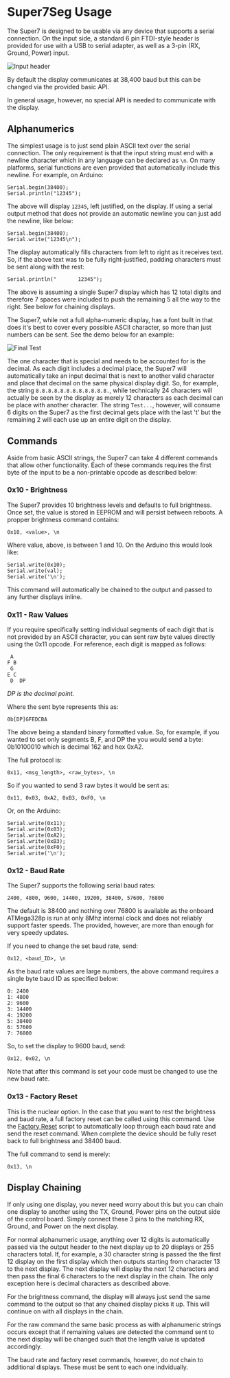 # Super7Seg Usage

The Super7 is designed to be usable via any device that supports a serial connection. On the input side, a standard 6 pin FTDI-style header is provided for use with a USB to serial adapter, as well as a 3-pin (RX, Ground, Power) input.

![Input header](/doc/img/19.JPG)

By default the display communicates at 38,400 baud but this can be changed via the provided basic API.

In general usage, however, no special API is needed to communicate with the display.

## Alphanumerics

The simplest usage is to just send plain ASCII text over the serial connection. The only requirement is that the input string must end with a newline character which in any language can be declared as ```\n```. On many platforms, serial functions are even provided that automatically include this newline. For example, on Arduino:

```
Serial.begin(38400);
Serial.println("12345");
```

The above will display ```12345```, left justified, on the display. If using a serial output method that does not provide an automatic newline you can just add the newline, like below:

```
Serial.begin(38400);
Serial.write("12345\n");
```

The display automatically fills characters from left to right as it receives text. So, if the above text was to be fully right-justified, padding characters must be sent along with the rest:

```
Serial.println("       12345");
```

The above is assuming a single Super7 display which has 12 total digits and therefore 7 spaces were included to push the remaining 5 all the way to the right. See below for chaining displays.

The Super7, while not a full alpha-numeric display, has a font built in that does it's best to cover every possible ASCII character, so more than just numbers can be sent. See the demo below for an example:


![Final Test](/doc/img/Super7Test.gif)

The one character that is special and needs to be accounted for is the decimal. As each digit includes a decimal place, the Super7 will automatically take an input decimal that is next to another valid character and place that decimal on the same physical display digit. So, for example, the string ```8.8.8.8.8.8.8.8.8.8.8.8.```, while technically 24 characters will actually be seen by the display as merely 12 characters as each decimal can be place with another character. The string ```Test...```, however, will consume 6 digits on the Super7 as the first decimal gets place with the last 't' but the remaining 2 will each use up an entire digit on the display.

## Commands

Aside from basic ASCII strings, the Super7 can take 4 different commands that allow other functionality. Each of these commands requires the first byte of the input to be a non-printable opcode as described below:

### 0x10 - Brightness
The Super7 provides 10 brightness levels and defaults to full brightness. Once set, the value is stored in EEPROM and will persist between reboots. A propper brightness command contains:

```
0x10, <value>, \n
```

Where value, above, is between 1 and 10. On the Arduino this would look like:

```
Serial.write(0x10);
Serial.write(val);
Serial.write('\n');
```

This command will automatically be chained to the output and passed to any further displays inline.

### 0x11 - Raw Values
If you require specifically setting individual segments of each digit that is not provided by an ASCII character, you can sent raw byte values directly using the 0x11 opcode. For reference, each digit is mapped as follows:

```
 A
F B
 G
E C
 D  DP
```
*DP is the decimal point.*

Where the sent byte represents this as:
```
0b[DP]GFEDCBA
```

The above being a standard binary formatted value. So, for example, if you wanted to set only segments B, F, and DP the you would send a byte: 0b10100010 which is decimal 162 and hex 0xA2.

The full protocol is:
```
0x11, <msg_length>, <raw_bytes>, \n
```

So if you wanted to send 3 raw bytes it would be sent as:

```
0x11, 0x03, 0xA2, 0xB3, 0xF0, \n
```

Or, on the Arduino:

```
Serial.write(0x11);
Serial.write(0x03);
Serial.write(0xA2);
Serial.write(0xB3);
Serial.write(0xF0);
Serial.write('\n');
```

### 0x12 - Baud Rate

The Super7 supports the following serial baud rates:
```
2400, 4800, 9600, 14400, 19200, 38400, 57600, 76800
```

The default is 38400 and nothing over 76800 is available as the onboard ATMega328p is run at only 8Mhz internal clock and does not reliably support faster speeds. The provided, however, are more than enough for very speedy updates.

If you need to change the set baud rate, send:
```
0x12, <baud_ID>, \n
```

As the baud rate values are large numbers, the above command requires a single byte baud ID as specified below:
```
0: 2400
1: 4800
2: 9600
3: 14400
4: 19200
5: 38400
6: 57600
7: 76800
```

So, to set the display to 9600 baud, send:
```
0x12, 0x02, \n
```

Note that after this command is set your code must be changed to use the new baud rate.

### 0x13 - Factory Reset

This is the nuclear option. In the case that you want to rest the brightness and baud rate, a full factory reset can be called using this command. Use the [Factory Reset](/examples/reset/) script to automatically loop through each baud rate and send the reset command. When complete the device should be fully reset back to full brightness and 38400 baud.

The full command to send is merely:
```
0x13, \n
```

## Display Chaining

If only using one display, you never need worry about this but you can chain one display to another using the TX, Ground, Power pins on the output side of the control board. Simply connect these 3 pins to the matching RX, Ground, and Power on the next display.

For normal alphanumeric usage, anything over 12 digits is automatically passed via the output header to the next display up to 20 displays or 255 characters total. If, for example, a 30 character string is passed the the first 12 display on the first display which then outputs starting from character 13 to the next display. The next display will display the next 12 characters and then pass the final 6 characters to the next display in the chain. The only exception here is decimal characters as described above.

For the brightness command, the display will always just send the same command to the output so that any chained display picks it up. This will continue on with all displays in the chain.

For the raw command the same basic process as with alphanumeric strings occurs except that if remaining values are detected the command sent to the next display will be changed such that the length value is updated accordingly.

The baud rate and factory reset commands, however, do *not* chain to additional displays. These must be sent to each one indvidually.

